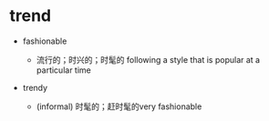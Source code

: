 # trend

- fashionable
  - 流行的；时兴的；时髦的 following a style that is popular at a particular time

- trendy
  - (informal) 时髦的；赶时髦的very fashionable

